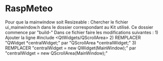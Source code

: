 # RaspMeteo

Pour que la mainwindow soit Resizeable :
Chercher le fichier ui_mainwindow.h dans le dossier correspondant au Kit utilisé.
Ce dossier commence par "build-"
Dans ce fichier faire les modifications suivantes :
	1) Ajouter la ligne #include <QtWidgets/QScrollArea>
	2) REMPLACER "QWidget *centralWidget;"
				par "QScrollArea *centralWidget;"
	3) REMPLACER "centralWidget = new QWidget(MainWindow);"
				par "centralWidget = new QScrollArea(MainWindow);"
